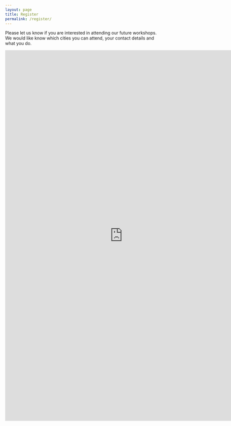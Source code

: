 ```yaml
---
layout: page
title: Register
permalink: /register/
---
```


Please let us know if you are interested in attending our future workshops. We would like know which cities you can attend, your contact details and what you do.
 
<iframe src="https://docs.google.com/forms/d/1buut8e1iDzK3Rgv5W_RUbBsfeKVUWreEpNQqMe_BxIY/viewform?embedded=true" width="760" height="1200" frameborder="0" marginheight="0" marginwidth="0">Loading...</iframe>
